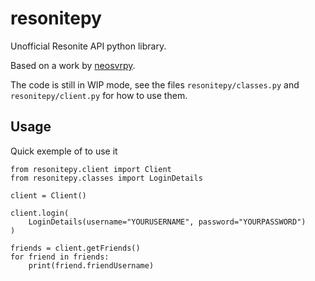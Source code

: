 # resonitepy

Unofficial Resonite API python library.

Based on a work by [neosvrpy](https://github.com/brodokk/neosvrpy).

The code is still in WIP mode, see the files `resonitepy/classes.py` and
`resonitepy/client.py` for how to use them.

## Usage

Quick exemple of to use it

```
from resonitepy.client import Client
from resonitepy.classes import LoginDetails

client = Client()

client.login(
    LoginDetails(username="YOURUSERNAME", password="YOURPASSWORD")
)

friends = client.getFriends()
for friend in friends:
    print(friend.friendUsername)
```
